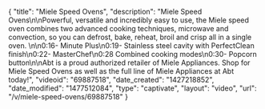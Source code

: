 {
    "title": "Miele Speed Ovens",
    "description": "Miele Speed Ovens\n\nPowerful, versatile and incredibly easy to use, the Miele speed oven combines two advanced cooking techniques, microwave and convection, so you can defrost, bake, reheat, broil and crisp all in a single oven. \n\n0:16- Minute Plus\n0:19- Stainless steel cavity with PerfectClean finish\n0:22- MasterChef\n0:28 Combined cooking modes\n0:30- Popcorn button\n\nAbt is a proud authorized retailer of Miele Appliances. Shop for Miele Speed Ovens as well as the full line of Miele Appliances at Abt today!",
    "videoid": "69887518",
    "date_created": "1427218852",
    "date_modified": "1477512084",
    "type": "captivate",
    "layout": "video",
    "url": "\/v\/miele-speed-ovens\/69887518"
}